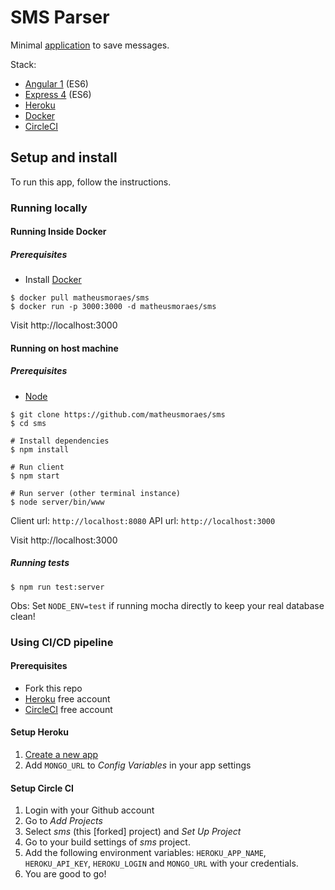 # SMS Parser
Minimal [application](https://gsw-sms.herokuapp.com) to save messages. 


Stack:

* [Angular 1](https://angularjs.org/) (ES6)
* [Express 4](http://expressjs.com/) (ES6)
* [Heroku](https://www.heroku.com/)
* [Docker](https://www.docker.com/)
* [CircleCI](https://circleci.com/)

## Setup and install

To run this app, follow the instructions.

### Running locally
#### Running Inside Docker
##### Prerequisites
* Install [Docker](https://docs.docker.com/install/)


```
$ docker pull matheusmoraes/sms
$ docker run -p 3000:3000 -d matheusmoraes/sms
```

Visit http://localhost:3000

#### Running on host machine
##### Prerequisites
* [Node](https://nodejs.org/en/download/current/)


```
$ git clone https://github.com/matheusmoraes/sms
$ cd sms

# Install dependencies
$ npm install

# Run client
$ npm start

# Run server (other terminal instance)
$ node server/bin/www
```

Client url: `http://localhost:8080`
API url: `http://localhost:3000`

Visit http://localhost:3000

##### Running tests
```
$ npm run test:server
```

Obs: Set `NODE_ENV=test` if running mocha directly to keep your real database clean!


### Using CI/CD pipeline
#### Prerequisites
* Fork this repo
* [Heroku](https://www.heroku.com/) free account
* [CircleCI](https://circleci.com/) free account

#### Setup Heroku

1. [Create a new app](https://dashboard.heroku.com/new-app)
2. Add `MONGO_URL` to *Config Variables* in your app settings

#### Setup Circle CI

1. Login with your Github account
2. Go to *Add Projects*
2. Select *sms* (this [forked] project) and *Set Up Project*
3. Go to your build settings of *sms* project. 
4. Add the following environment variables: `HEROKU_APP_NAME`, `HEROKU_API_KEY`, `HEROKU_LOGIN` and `MONGO_URL` with your credentials.
4. You are good to go!
